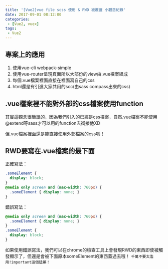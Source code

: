 ```yaml
---
title: '[Vue2]vue file scss 使用 & RWD 被覆蓋 小觀念紀錄'
date: 2017-09-01 08:12:00
categories:
 - [Vue2, vuex]
tags:
 - Vue2
---
```

## 專案上的應用
1. 使用vue-cli webpack-simple
2. 使用vue-router呈現頁面所以大部份的view由.vue檔案組成
3. 每個.vue檔案裡面直接在裡面寫自己的css
4. html還是有引進大家共用的scc(由sass compass出來的css)


## .vue檔案裡不能對外部的css檔案使用function
其實這觀念很簡單的，因為我們引入的已經是css檔案，自然.vue檔案不能使用@extend等sass才可以用的function去銜接他XD

但.vue檔案裡面還是能直接使用外部檔案的css喲！

## RWD要寫在.vue檔案的最下面
正確寫法：
``` css
.someElement {
  display: block;
}
@media only screen and (max-width: 760px) {
  .someElement { display: none; }
}
```
錯誤寫法：
``` css
@media only screen and (max-width: 760px) {
  .someElement { display: none; }
}
.someElement {
  display: block;
}
```
如果使用錯誤寫法，我們可以在chrome的檢查工具上會發現RWD的東西即使被觸發顯示了，但還是會被下面原本someElement的東西蓋過去哦！
`千萬不要太濫用!important這個猛藥！`

